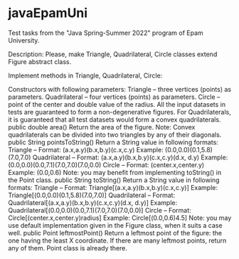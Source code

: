 # javaEpamUni
Test tasks from the "Java Spring-Summer 2022" program of Epam University.

Description:
Please, make Triangle, Quadrilateral, Circle classes extend Figure abstract class.

Implement methods in Triangle, Quadrilateral, Circle:

Constructors with following parameters:
Triangle – three vertices (points) as parameters.
Quadrilateral – four vertices (points) as parameters.
Circle – point of the center and double value of the radius.
All the input datasets in tests are guaranteed to form a non-degenerative figures. For Quadrilaterals, it is guaranteed that all test datasets would form a convex quadrilaterals.
public double area()
Return the area of the figure.
Note: Convex quadrilaterals can be divided into two triangles by any of their diagonals.
public String pointsToString()
Return a String value in following formats:
Triangle –
Format: (a.x,a.y)(b.x,b.y)(c.x,c.y)
Example: (0.0,0.0)(0.1,5.8)(7.0,7.0)
Quadrilateral –
Format: (a.x,a.y)(b.x,b.y)(c.x,c.y)(d.x, d.y)
Example: (0.0,0.0)(0.0,7.1)(7.0,7.0)(7.0,0.0)
Circle –
Format: (center.x,center.y)
Example: (0.0,0.6)
Note: you may benefit from implementing toString() in the Point class.
public String toString()
Return a String value in following formats:
Triangle –
Format: Triangle[(a.x,a.y)(b.x,b.y)(c.x,c.y)]
Example: Triangle[(0.0,0.0)(0.1,5.8)(7.0,7.0)]
Quadrilateral –
Format: Quadrilateral[(a.x,a.y)(b.x,b.y)(c.x,c.y)(d.x, d.y)]
Example: Quadrilateral[(0.0,0.0)(0.0,7.1)(7.0,7.0)(7.0,0.0)]
Circle –
Format: Circle[(center.x,center.y)radius]
Example: Circle[(0.0,0.6)4.5]
Note: you may use default implementation given in the Figure class, when it suits a case well.
public Point leftmostPoint()
Return a leftmost point of the figure: the one having the least X coordinate.
If there are many leftmost points, return any of them.
Point class is already there.
